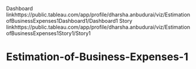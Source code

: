 Dashboard linkhttps://public.tableau.com/app/profile/dharsha.anbudurai/viz/EstimationofBusinessExpenses1Dashboard1/Dashboard1
Story linkhttps://public.tableau.com/app/profile/dharsha.anbudurai/viz/EstimationofBusinessExpenses1Story1/Story1
# Estimation-of-Business-Expenses-1
